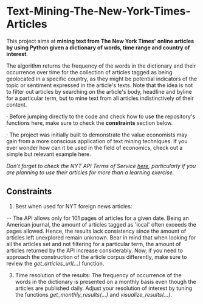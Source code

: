 # Text-Mining-The-New-York-Times-Articles

This project aims at **mining text from The New York Times' online articles by using Python given a dictionary of words, time range and country of interest**.

The algorithm returns the frequency of the words in the dictionary and their occurrence over time for the collection of articles tagged as being geolocated in a specific country, as they might be potential indicators of the topic or sentiment expressed in the article's texts. Note that the idea is not to filter out articles by searching on the article's body, headline and byline for a particular term, but to mine text from all articles indistinctively of their content.

· Before jumping directly to the code and check how to use the repository's functions here, make sure to check the **constraints** section below.

· The project was initially built to demonstrate the value economists may gain from a more conscious application of text mining techniques. If you ever wonder how can it be used in the field of economics, check out a simple but relevant example here.

*Don't forget to check the NYT API Terms of Service [here](https://developer.nytimes.com/tou), particularly if you are planning to use their articles for more than a learning exercise.*

## Constraints

1. Best when used for NYT foreign news articles:

⋅⋅⋅ The API allows only for 101 pages of articles for a given date. Being an American journal, the amount of articles tagged as 'local' often exceeds the pages allowed. Hence, the results lack consistency since the amount of articles left unexplored remain unknown. Bear in mind that when looking for all the articles set and not filtering for a particular term, the amount of articles returned by the API increase considerably. Now, if you need to approach the construction of the article corpus differently, make sure to review the *get_articles_url(...)* function.

3. Time resolution of the results: The frequency of occurrence of the words in the dictionary is presented on a monthly basis even though the articles are published daily. Adjust your resolution of interest by tuning the functions *get_monthly_results(...)* and *visualize_results(...)*.
